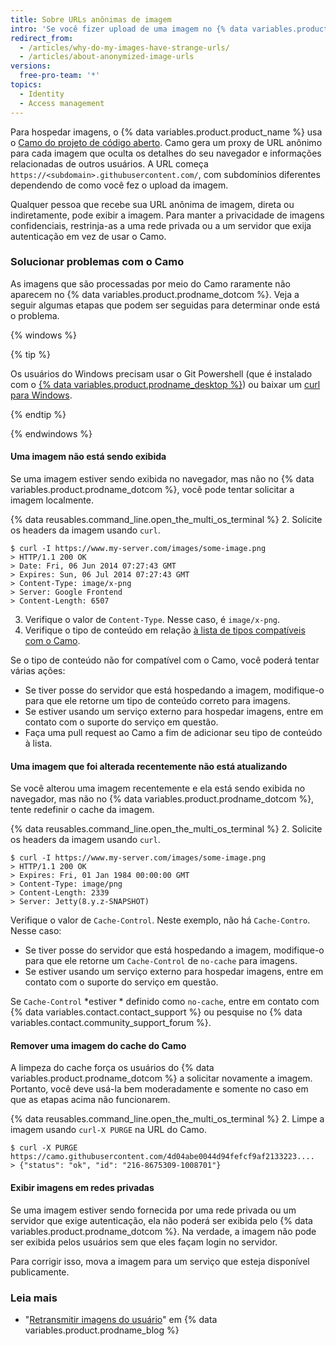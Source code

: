```yaml
---
title: Sobre URLs anônimas de imagem
intro: 'Se você fizer upload de uma imagem no {% data variables.product.product_name %}, a URL da imagem será modificada para que suas informações não possam ser rastreadas.'
redirect_from:
  - /articles/why-do-my-images-have-strange-urls/
  - /articles/about-anonymized-image-urls
versions:
  free-pro-team: '*'
topics:
  - Identity
  - Access management
---
```


Para hospedar imagens, o {% data variables.product.product_name %} usa o [Camo do projeto de código aberto](https://github.com/atmos/camo). Camo gera um proxy de URL anônimo para cada imagem que oculta os detalhes do seu navegador e informações relacionadas de outros usuários. A URL começa `https://<subdomain>.githubusercontent.com/`, com subdomínios diferentes dependendo de como você fez o upload da imagem.

Qualquer pessoa que recebe sua URL anônima de imagem, direta ou indiretamente, pode exibir a imagem. Para manter a privacidade de imagens confidenciais, restrinja-as a uma rede privada ou a um servidor que exija autenticação em vez de usar o Camo.

### Solucionar problemas com o Camo

As imagens que são processadas por meio do Camo raramente não aparecem no {% data variables.product.prodname_dotcom %}. Veja a seguir algumas etapas que podem ser seguidas para determinar onde está o problema.

{% windows %}

{% tip %}

Os usuários do Windows precisam usar o Git Powershell (que é instalado com o [{% data variables.product.prodname_desktop %}](https://desktop.github.com/)) ou baixar um [curl para Windows](http://curl.haxx.se/download.html).

{% endtip %}

{% endwindows %}

#### Uma imagem não está sendo exibida

Se uma imagem estiver sendo exibida no navegador, mas não no {% data variables.product.prodname_dotcom %}, você pode tentar solicitar a imagem localmente.

{% data reusables.command_line.open_the_multi_os_terminal %}
2. Solicite os headers da imagem usando `curl`.
  ```shell
  $ curl -I https://www.my-server.com/images/some-image.png
  > HTTP/1.1 200 OK
  > Date: Fri, 06 Jun 2014 07:27:43 GMT
  > Expires: Sun, 06 Jul 2014 07:27:43 GMT
  > Content-Type: image/x-png
  > Server: Google Frontend
  > Content-Length: 6507
  ```
3. Verifique o valor de `Content-Type`. Nesse caso, é `image/x-png`.
4. Verifique o tipo de conteúdo em relação [à lista de tipos compatíveis com o Camo](https://github.com/atmos/camo/blob/master/mime-types.json).

Se o tipo de conteúdo não for compatível com o Camo, você poderá tentar várias ações:
  * Se tiver posse do servidor que está hospedando a imagem, modifique-o para que ele retorne um tipo de conteúdo correto para imagens.
  * Se estiver usando um serviço externo para hospedar imagens, entre em contato com o suporte do serviço em questão.
  * Faça uma pull request ao Camo a fim de adicionar seu tipo de conteúdo à lista.

#### Uma imagem que foi alterada recentemente não está atualizando

Se você alterou uma imagem recentemente e ela está sendo exibida no navegador, mas não no {% data variables.product.prodname_dotcom %}, tente redefinir o cache da imagem.

{% data reusables.command_line.open_the_multi_os_terminal %}
2. Solicite os headers da imagem usando `curl`.
  ```shell
  $ curl -I https://www.my-server.com/images/some-image.png
  > HTTP/1.1 200 OK
  > Expires: Fri, 01 Jan 1984 00:00:00 GMT
  > Content-Type: image/png
  > Content-Length: 2339
  > Server: Jetty(8.y.z-SNAPSHOT)
  ```

Verifique o valor de `Cache-Control`. Neste exemplo, não há `Cache-Contro`. Nesse caso:
  * Se tiver posse do servidor que está hospedando a imagem, modifique-o para que ele retorne um `Cache-Control` de `no-cache` para imagens.
  * Se estiver usando um serviço externo para hospedar imagens, entre em contato com o suporte do serviço em questão.

 Se `Cache-Control` *estiver * definido como `no-cache`, entre em contato com {% data variables.contact.contact_support %} ou pesquise no {% data variables.contact.community_support_forum %}.

#### Remover uma imagem do cache do Camo

A limpeza do cache força os usuários do {% data variables.product.prodname_dotcom %} a solicitar novamente a imagem. Portanto, você deve usá-la bem moderadamente e somente no caso em que as etapas acima não funcionarem.

{% data reusables.command_line.open_the_multi_os_terminal %}
2. Limpe a imagem usando `curl-X PURGE` na URL do Camo.
  ```shell
  $ curl -X PURGE https://camo.githubusercontent.com/4d04abe0044d94fefcf9af2133223....
  > {"status": "ok", "id": "216-8675309-1008701"}
  ```

#### Exibir imagens em redes privadas

Se uma imagem estiver sendo fornecida por uma rede privada ou um servidor que exige autenticação, ela não poderá ser exibida pelo {% data variables.product.prodname_dotcom %}. Na verdade, a imagem não pode ser exibida pelos usuários sem que eles façam login no servidor.

Para corrigir isso, mova a imagem para um serviço que esteja disponível publicamente.

### Leia mais

- "[Retransmitir imagens do usuário](https://github.com/blog/1766-proxying-user-images)" em {% data variables.product.prodname_blog %}
